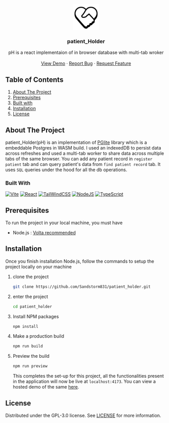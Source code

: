 <!-- [![Contributors][contributors-shield]][contributors-url]
[![Forks][forks-shield]][forks-url]
[![Stargazers][stars-shield]][stars-url]
[![Issues][issues-shield]][issues-url]
[![project_license][license-shield]][license-url] -->

<!-- PROJECT LOGO -->
<br />
<div align="center">
  <a href="https://github.com/sandstorm831/patient_holder">
    <img src="public/helping_hands.png" alt="Logo" width="80" height="80">
  </a>

<h3 align="center">patient_Holder</h3>

  <p align="center">
    pH is a react implementaion of in browser database with multi-tab wroker
    <br />
    <br />
    <a href="https://phcom.vercel.app">View Demo</a>
    &middot;
    <a href="https://github.com/sandstorm831/patient_holder/issues/new?labels=bug&template=bug-report---.md">Report Bug</a>
    &middot;
    <a href="https://github.com/sandstorm831/patient_holder/issues/new?labels=enhancement&template=feature-request---.md">Request Feature</a>
  </p>
</div>

<!-- TABLE OF CONTENTS -->

## Table of Contents

  <ol>
    <li><a href="#about-the-project">About The Project</a></li>
    <li><a href="#prerequisites">Prerequisites</a></li>
    <li><a href="#built-with">Built with</a></li>
    <li><a href="#installation">Installation</a></li>
    <li><a href="#license">License</a></li>
  </ol>

<!-- ABOUT THE PROJECT -->

## About The Project

patient_Holder(pH) is an implementation of [PGlite](https://pglite.dev) library which is a embeddable Postgres in WASM build. I used an indexedDB to persist data across refreshes and used a multi-tab worker to share data across multiple tabs of the same browser. You can add any patient record in `register patient` tab and can query patient's data from `find patient record` tab. It uses `SQL` queries under the hood for all the db operations.

### Built With

[![Vite][vite]][vite-url]
[![React][React.js]][React-url]
[![TailWindCSS][tailwindcss]][tailwindcss-url]
[![NodeJS][nodejs]][nodejs-url]
[![TypeScript][typescript]][typescript-url]

## Prerequisites

To run the project in your local machine, you must have

- Node.js : [Volta recommended](https://volta.sh/)

## Installation

Once you finish installation Node.js, follow the commands to setup the project locally on your machine

1. clone the project
   ```sh
   git clone https://github.com/Sandstorm831/patient_holder.git
   ```
2. enter the project
   ```sh
   cd patient_holder
   ```
3. Install NPM packages
   ```sh
   npm install
   ```
4. Make a production build
   ```sh
   npm run build
   ```
5. Preview the build
   ```sh
   npm run preview
   ```
   This completes the set-up for this project, all the functionalities present in the application will now be live at `localhost:4173`. You can view a hosted demo of the same [here](https://phcom.vercel.app).

<!-- LICENSE -->

## License

Distributed under the GPL-3.0 license. See [LICENSE](./LICENSE) for more information.

<!-- MARKDOWN LINKS & IMAGES -->
<!-- https://www.markdownguide.org/basic-syntax/#reference-style-links -->

[contributors-shield]: https://img.shields.io/github/contributors/sandstorm831/chessdom.svg?style=for-the-badge
[contributors-url]: https://github.com/sandstorm831/chessdom/graphs/contributors
[forks-shield]: https://img.shields.io/github/forks/sandstorm831/chessdom.svg?style=for-the-badge
[forks-url]: https://github.com/sandstorm831/chessdom/network/members
[stars-shield]: https://img.shields.io/github/stars/sandstorm831/chessdom.svg?style=for-the-badge
[stars-url]: https://github.com/sandstorm831/chessdom/stargazers
[issues-shield]: https://img.shields.io/github/issues/sandstorm831/chessdom.svg?style=for-the-badge
[issues-url]: https://github.com/sandstorm831/chessdom/issues
[license-shield]: https://img.shields.io/github/license/sandstorm831/chessdom.svg?style=for-the-badge
[license-url]: https://github.com/sandstorm831/chessdom/blob/master/LICENSE.txt
[linkedin-shield]: https://img.shields.io/badge/-LinkedIn-black.svg?style=for-the-badge&logo=linkedin&colorB=555
[linkedin-url]: https://linkedin.com/in/linkedin_username
[product-screenshot]: public/chessdom_knight.png
[Next.js]: https://img.shields.io/badge/next.js-000000?style=for-the-badge&logo=nextdotjs&logoColor=white
[Next-url]: https://nextjs.org/
[React.js]: https://img.shields.io/badge/React-20232A?style=for-the-badge&logo=react&logoColor=61DAFB
[React-url]: https://reactjs.org/
[Socket.io]: https://img.shields.io/badge/Socket.io-black?style=for-the-badge&logo=socket.io&badgeColor=010101
[Socket-url]: https://socket.io/
[Socket-url]: https://socket.io/
[prisma]: https://img.shields.io/badge/Prisma-3982CE?style=for-the-badge&logo=Prisma&logoColor=white
[prisma-url]: https://www.prisma.io/
[tailwindcss]: https://img.shields.io/badge/tailwindcss-%2338B2AC.svg?style=for-the-badge&logo=tailwind-css&logoColor=white
[tailwindcss-url]: https://tailwindcss.com/
[nodejs]: https://img.shields.io/badge/node.js-6DA55F?style=for-the-badge&logo=node.js&logoColor=white
[nodejs-url]: https://nodejs.org/en
[typescript]: https://img.shields.io/badge/typescript-%23007ACC.svg?style=for-the-badge&logo=typescript&logoColor=white
[typescript-url]: https://www.typescriptlang.org/
[vite]: https://img.shields.io/badge/vite-%23646CFF.svg?style=for-the-badge&logo=vite&logoColor=white
[vite-url]: https://vite.dev
